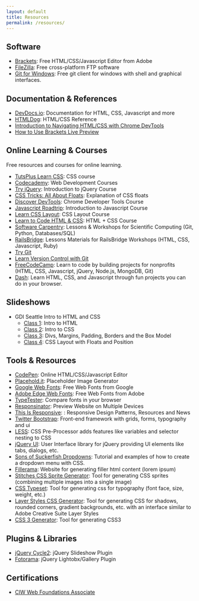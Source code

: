 ```yaml
---
layout: default
title: Resources
permalink: /resources/
---
```


Software
--------

-   [Brackets](http://brackets.io/): Free HTML/CSS/Javascript Editor
    from Adobe
-   [FileZilla](https://filezilla-project.org/): Free cross-platform FTP
    software
-   [Git for Windows](http://msysgit.github.io/): Free git client for windows with shell and graphical interfaces.

Documentation & References
--------------------------

-   [DevDocs.io](http://devdocs.io/): Documentation for HTML, CSS, Javascript and more
-   [HTMLDog](http://htmldog.com): HTML/CSS Reference
-   [Introduction to Navigating HTML/CSS with Chrome DevTools](https://github.com/adobe/brackets/wiki/How-to-Use-Brackets#live-preview)
-   [How to Use Brackets Live Preview](https://github.com/adobe/brackets/wiki/How-to-Use-Brackets#live-preview)

Online Learning & Courses
-------------------------

Free resources and courses for online learning.

-   [TutsPlus Learn CSS](http://learncss.tutsplus.com/): CSS course
-   [Codecademy](http://www.codecademy.com/): Web Development Courses
-   [Try jQuery](http://try.jquery.com/): Introduction to jQuery Course
-   [CSS Tricks: All About
    Floats](http://css-tricks.com/all-about-floats/): Explanation of CSS
    floats
-   [Discover
    DevTools](https://www.codeschool.com/courses/discover-devtools):
    Chrome Developer Tools Course
-   [Javascript
    Roadtrip](https://www.codeschool.com/courses/javascript-road-trip-part-1):
    Introduction to Javascript Course
-   [Learn CSS Layout](http://learnlayout.com/): CSS Layout Course
-   [Learn to Code HTML & CSS](http://learn.shayhowe.com/html-css/):
    HTML + CSS Course
-   [Software Carpentry](http://software-carpentry.org): Lessons & Workshops for Scientific Computing (Git, Python, Databases/SQL)
-   [RailsBridge](http://docs.railsbridge.org/docs/): Lessons Materials for RailsBridge Workshops (HTML, CSS, Javascript, Ruby)
-   [Try Git](https://try.github.io)
-   [Learn Version Control with Git](http://www.git-tower.com/learn/ebook/command-line/introduction)
- [FreeCodeCamp](http://www.freecodecamp.com/): Learn to code by building projects for nonprofits (HTML, CSS, Javascript, jQuery, Node.js, MongoDB, Git)
- [Dash](https://dash.generalassemb.ly/): Learn HTML, CSS, and Javascript through fun projects you can do in your browser.

Slideshows
----------

- GDI Seattle Intro to HTML and CSS
  - [Class 1](http://www.slideshare.net/hglennrock/gdi-intro-htmlcssclass1mm): Intro to HTML
  - [Class 2](http://www.slideshare.net/hglennrock/intro-htmlcss-class2): Intro to CSS
  - [Class 3](http://www.slideshare.net/hglennrock/class3-introhtmlcss): Divs, Margins, Padding, Borders and the Box Model
  - [Class 4](http://www.slideshare.net/hglennrock/intro-htmlcss-class4): CSS Layout with Floats and Position

Tools & Resources
-----------------

-   [CodePen](http://codepen.io/): Online HTML/CSS/Javascript Editor
-   [Placehold.it](http://placehold.it): Placeholder Image Generator
-   [Google Web Fonts](http://www.google.com/fonts): Free Web Fonts from
    Google
-   [Adobe Edge Web Fonts](http://html.adobe.com/edge/webfonts/): Free
    Web Fonts from Adobe
-   [TypeTester](http://www.typetester.org/): Compare fonts in your
    browser
-   [Responsinator](http://www.responsinator.com/): Preview Website on
    Multiple Devices
-   [This Is
    Responsive](http://bradfrost.github.io/this-is-responsive/): :
    Responsive Design Patterns, Resources and News
-   [Twitter Bootstrap](http://getbootstrap.com/): Front-end framework
    with grids, forms, typography and ui
-   [LESS](http://lesscss.org/): CSS Pre-Processor adds features like
    variables and selector nesting to CSS
-   [jQuery UI](http://jqueryui.com): User Interface library for jQuery
    providing UI elements like tabs, dialogs, etc.
-   [Sons of Suckerfish
    Dropdowns](http://www.htmldog.com/articles/suckerfish/dropdowns/):
    Tutorial and examples of how to create a dropdown menu with CSS.
-   [Fillerama](http://chrisvalleskey.com/fillerama/): Website for
    generating filler html content (lorem ipsum)
-   [Stitches CSS Sprite Generator](http://draeton.github.io/stitches/):
    Tool for generating CSS sprites (combining multiple images into a
    single image)
-   [CSS Typeset](http://csstypeset.com/): Tool for generating css for
    typography (font face, size, weight, etc.)
-   [Layer Styles CSS
    Generator](http://www.layerstyles.org/builder.html): Tool for
    generating CSS for shadows, rounded corners, gradient backgrounds,
    etc. with an interface similar to Adobe Creative Suite Layer Styles
-   [CSS 3 Generator](http://css3generator.com/): Tool for generating
    CSS3


Plugins & Libraries
-------------------

-   [jQuery Cycle2](http://jquery.malsup.com/cycle2/): jQuery Slideshow
    Plugin
-   [Fotorama](http://fotorama.io/): jQuery Lightobx/Gallery Plugin

Certifications
--------------

-  [CIW Web Foundations Associate](http://www.ciwcertified.com/certifications/web_foundations_series/associate.php)
